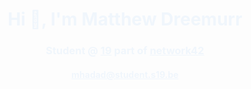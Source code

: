 <h1 style="color:#f0f6fc" align="center">Hi &#128075;, I'm Matthew Dreemurr</h1>
<h3 style="color:#f0f6fc" align="center">Student @ <a style="color:#f0f6fc" href="https://www.s19.be/">19</a> part of <a style="color:#f0f6fc" href="https://www.42.fr/42-network/">network42</a></h3>
<h4 align="center"><a style="color:#f0f6fc" href="mailto:mhadad@student.s19.be">mhadad@student.s19.be</a></h4>
